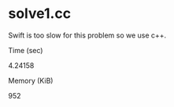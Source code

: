 # solve1.cc

Swift is too slow for this problem so we use c++.
 
Time (sec)

4.24158

Memory (KiB)

952
